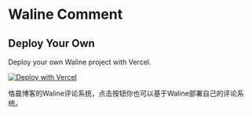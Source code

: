 

# Waline Comment

## Deploy Your Own

Deploy your own Waline project with Vercel.

[![Deploy with Vercel](https://vercel.com/button)](https://vercel.com/import/project?template=https://github.com/lizheming/waline/tree/master/example)

恪晨博客的Waline评论系统，点击按钮你也可以基于Waline部署自己的评论系统。


